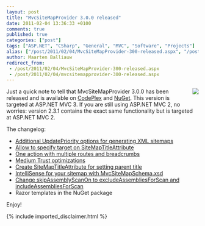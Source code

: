 ```yaml
---
layout: post
title: "MvcSiteMapProvider 3.0.0 released"
date: 2011-02-04 13:36:33 +0100
comments: true
published: true
categories: ["post"]
tags: ["ASP.NET", "CSharp", "General", "MVC", "Software", "Projects"]
alias: ["/post/2011/02/04/MvcSiteMapProvider-300-released.aspx", "/post/2011/02/04/mvcsitemapprovider-300-released.aspx"]
author: Maarten Balliauw
redirect_from:
 - /post/2011/02/04/MvcSiteMapProvider-300-released.aspx
 - /post/2011/02/04/mvcsitemapprovider-300-released.aspx
---
```

<p><a href="http://mvcsitemap.codeplex.com/"><img style="margin: 0px 0px 5px 5px; display: inline; float: right" align="right" src="http://download.codeplex.com/Project/Download/FileDownload.aspx?ProjectName=mvcsitemap&amp;DownloadId=137766&amp;Build=17501" /></a>Just a quick note to tell that MvcSiteMapProvider 3.0.0 has been released and is available on <a href="http://mvcsitemap.codeplex.com/releases" target="_blank">CodePlex</a> and <a href="http://www.nuget.org/Packages/Packages/Details/MvcSiteMapProvider-MVC3-3-0-0-0" target="_blank">NuGet</a>. This version is targeted at ASP.NET MVC 3. If you are still using ASP.NET MVC 2, no worries: version 2.3.1 contains the exact same functionality but is targeted at ASP.NET MVC 2.</p>  <p>The changelog:</p>  <ul>   <li><a href="http://mvcsitemap.codeplex.com/workitem/5701" target="_blank">Additional UpdatePriority options for generating XML sitemaps</a></li>    <li><a href="http://mvcsitemap.codeplex.com/workitem/5649">Allow to specify target on SiteMapTitleAttribute</a></li>    <li><a href="http://mvcsitemap.codeplex.com/workitem/5640">One action with multiple routes and breadcrumbs</a></li>    <li><a href="http://mvcsitemap.codeplex.com/workitem/5628">Medium Trust optimizations</a></li>    <li><a href="http://mvcsitemap.codeplex.com/workitem/5574">Create SiteMapTitleAttribute for setting parent title</a></li>    <li><a href="http://mvcsitemap.codeplex.com/workitem/5571">IntelliSense for your sitemap with MvcSiteMapSchema.xsd</a></li>    <li><a href="http://mvcsitemap.codeplex.com/workitem/5494">Change skipAssemblyScanOn to excludeAssembliesForScan and includeAssembliesForScan</a></li>    <li>Razor templates in the NuGet package</li> </ul>  <p>Enjoy!</p>
{% include imported_disclaimer.html %}
